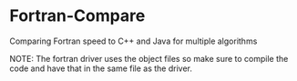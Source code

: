 # Fortran-Compare
Comparing Fortran speed to C++ and Java for multiple algorithms

NOTE: The fortran driver uses the object files so make sure to compile the code and have that in the same file as the driver.
